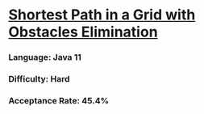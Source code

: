 # [Shortest Path in a Grid with Obstacles Elimination](https://leetcode.com/problems/shortest-path-in-a-grid-with-obstacles-elimination/)

### Language: Java 11

### Difficulty: Hard

### Acceptance Rate: 45.4%
